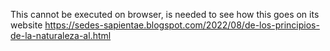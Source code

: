 This cannot be executed on browser, is needed to see how this goes on its website https://sedes-sapientae.blogspot.com/2022/08/de-los-principios-de-la-naturaleza-al.html

